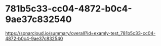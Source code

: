 # 781b5c33-cc04-4872-b0c4-9ae37c832540
https://sonarcloud.io/summary/overall?id=examly-test_781b5c33-cc04-4872-b0c4-9ae37c832540
